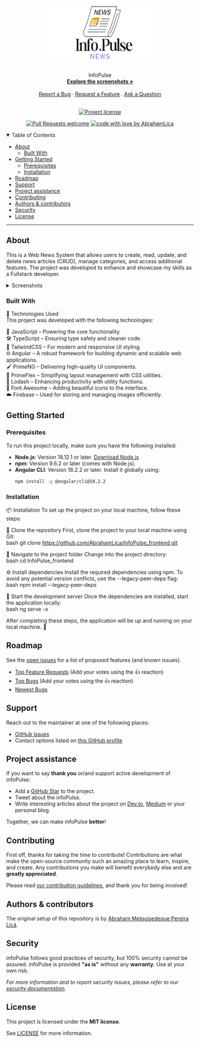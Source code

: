 <h1 align="center">
  <a href="https://github.com/AbrahamLica/InfoPulse_frontend">
    <!-- Please provide path to your logo here -->
    <img src="src/assets/logo.png" alt="Logo" width="300" height="150">
  </a>
</h1>

<div align="center">
  InfoPulse
  <br />
  <a href="#about"><strong>Explore the screenshots »</strong></a>
  <br />
  <br />
  <a href="https://github.com/AbrahamLica/InfoPulse_frontend/issues/new?assignees=&labels=bug&template=01_BUG_REPORT.md&title=bug%3A+">Report a Bug</a>
  ·
  <a href="https://github.com/AbrahamLica/InfoPulse_frontend/issues/new?assignees=&labels=enhancement&template=02_FEATURE_REQUEST.md&title=feat%3A+">Request a Feature</a>
  .
  <a href="https://github.com/AbrahamLica/InfoPulse_frontend/issues/new?assignees=&labels=question&template=04_SUPPORT_QUESTION.md&title=support%3A+">Ask a Question</a>
</div>

<div align="center">
<br />

[![Project license](https://img.shields.io/github/license/AbrahamLica/InfoPulse_frontend.svg?style=flat-square)](LICENSE)

[![Pull Requests welcome](https://img.shields.io/badge/PRs-welcome-ff69b4.svg?style=flat-square)](https://github.com/AbrahamLica/InfoPulse_frontend/issues?q=is%3Aissue+is%3Aopen+label%3A%22help+wanted%22)
[![code with love by AbrahamLica](https://img.shields.io/badge/%3C%2F%3E%20with%20%E2%99%A5%20by-AbrahamLica-ff1414.svg?style=flat-square)](https://github.com/AbrahamLica)

</div>

<details open="open">
<summary>Table of Contents</summary>

- [About](#about)
  - [Built With](#built-with)
- [Getting Started](#getting-started)
  - [Prerequisites](#prerequisites)
  - [Installation](#installation)
- [Roadmap](#roadmap)
- [Support](#support)
- [Project assistance](#project-assistance)
- [Contributing](#contributing)
- [Authors & contributors](#authors--contributors)
- [Security](#security)
- [License](#license)

</details>

---

## About

This is a Web News System that allows users to create, read, update, and delete news articles (CRUD), manage categories, and access additional features.
The project was developed to enhance and showcase my skills as a Fullstack developer.

<details>
  <summary>Screenshots</summary>
  <br>

|                            Home Page                             |                             Home Page                              |
| :--------------------------------------------------------------: | :----------------------------------------------------------------: |
| <img src="screenshots/home.png" title="Home Page" width="400px"> | <img src="screenshots/home-2.png" title="Home Page" width="400px"> |

|                              Register Page                               |                             Login Page                             |
| :----------------------------------------------------------------------: | :----------------------------------------------------------------: |
| <img src="screenshots/register.png" title="Register Page" width="400px"> | <img src="screenshots/login.png" title="Login Page" width="400px"> |

|                               Create category                                |                             Create News                              |
| :--------------------------------------------------------------------------: | :------------------------------------------------------------------: |
| <img src="screenshots/c-category.png" title="Create Category" width="400px"> | <img src="screenshots/c-news.png" title="Create News" width="400px"> |

|                             Panel News Page                             |                             News Page                              |
| :---------------------------------------------------------------------: | :----------------------------------------------------------------: |
| <img src="screenshots/panel.png" title="Panel News Page" width="400px"> | <img src="screenshots/news-2.png" title="News Page" width="400px"> |

</details>

### Built With

🚀 Technologies Used <br>
This project was developed with the following technologies:

🌟 JavaScript – Powering the core functionality. <br>
🛠️ TypeScript – Ensuring type safety and cleaner code. <br>
🎨 TailwindCSS – For modern and responsive UI styling. <br>
🌐 Angular – A robust framework for building dynamic and scalable web applications. <br>
🖌️ PrimeNG – Delivering high-quality UI components. <br>
📏 PrimeFlex – Simplifying layout management with CSS utilities. <br>
🔗 Lodash – Enhancing productivity with utility functions. <br>
🎨 Font Awesome – Adding beautiful icons to the interface. <br>
☁️ Firebase – Used for storing and managing images efficiently.

## Getting Started

### Prerequisites

To run this project locally, make sure you have the following installed:

- **Node.js**: Version 18.12.1 or later. [Download Node.js](https://nodejs.org/)
- **npm**: Version 9.6.2 or later (comes with Node.js).
- **Angular CLI**: Version 18.2.2 or later. Install it globally using:
  ```bash
  npm install -g @angular/cli@18.2.2
  ```

### Installation

📦 Installation
To set up the project on your local machine, follow these steps:

🔗 Clone the repository
First, clone the project to your local machine using Git: <br>
bash
git clone https://github.com/AbrahamLica/InfoPulse_frontend.git <br>

📂 Navigate to the project folder
Change into the project directory: <br>
bash
cd InfoPulse_frontend

⚙️ Install dependencies
Install the required dependencies using npm. To avoid any potential version conflicts, use the --legacy-peer-deps flag: <br>
bash
npm install --legacy-peer-deps

🚀 Start the development server
Once the dependencies are installed, start the application locally: <br>
bash
ng serve -o <br>

After completing these steps, the application will be up and running on your local machine. 🎉

## Roadmap

See the [open issues](https://github.com/AbrahamLica/InfoPulse_frontend/issues) for a list of proposed features (and known issues).

- [Top Feature Requests](https://github.com/AbrahamLica/InfoPulse_frontend/issues?q=label%3Aenhancement+is%3Aopen+sort%3Areactions-%2B1-desc) (Add your votes using the 👍 reaction)
- [Top Bugs](https://github.com/AbrahamLica/InfoPulse_frontend/issues?q=is%3Aissue+is%3Aopen+label%3Abug+sort%3Areactions-%2B1-desc) (Add your votes using the 👍 reaction)
- [Newest Bugs](https://github.com/AbrahamLica/InfoPulse_frontend/issues?q=is%3Aopen+is%3Aissue+label%3Abug)

## Support

Reach out to the maintainer at one of the following places:

- [GitHub issues](https://github.com/AbrahamLica/InfoPulse_frontend/issues/new?assignees=&labels=question&template=04_SUPPORT_QUESTION.md&title=support%3A+)
- Contact options listed on [this GitHub profile](https://github.com/AbrahamLica)

## Project assistance

If you want to say **thank you** or/and support active development of infoPulse:

- Add a [GitHub Star](https://github.com/AbrahamLica/InfoPulse_frontend) to the project.
- Tweet about the infoPulse.
- Write interesting articles about the project on [Dev.to](https://dev.to/), [Medium](https://medium.com/) or your personal blog.

Together, we can make infoPulse **better**!

## Contributing

First off, thanks for taking the time to contribute! Contributions are what make the open-source community such an amazing place to learn, inspire, and create. Any contributions you make will benefit everybody else and are **greatly appreciated**.

Please read [our contribution guidelines](docs/CONTRIBUTING.md), and thank you for being involved!

## Authors & contributors

The original setup of this repository is by [Abraham Melquisedeque Pereira Licá](https://github.com/AbrahamLica).

## Security

infoPulse follows good practices of security, but 100% security cannot be assured.
infoPulse is provided **"as is"** without any **warranty**. Use at your own risk.

_For more information and to report security issues, please refer to our [security documentation](docs/SECURITY.md)._

## License

This project is licensed under the **MIT license**.

See [LICENSE](LICENSE) for more information.
